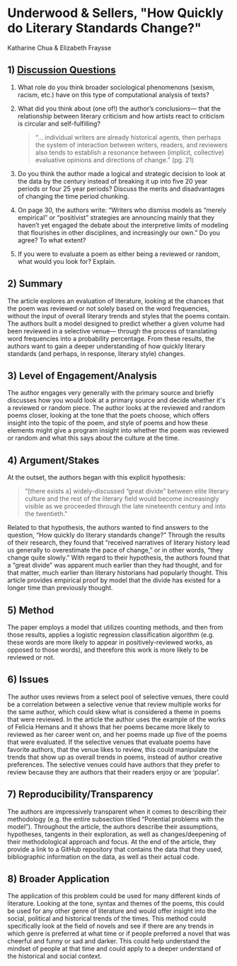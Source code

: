 # Underwood & Sellers, "How Quickly do Literary Standards Change?"

Katharine Chua & Elizabeth Fraysse

## 1) [Discussion Questions](https://goo.gl/forms/i8XyeePvJ7bdDez83)

1. What role do you think broader sociological phenomenons (sexism, racism, etc.) have on this type of computational analysis of texts?

2. What did you think about (one of!) the author’s conclusions— that the relationship between literary criticism and how artists react to criticism is circular and self-fulfilling? 

	> “... individual writers are already historical agents, then perhaps the system of interaction between writers, readers, and reviewers also tends to establish a resonance between (implicit, collective) evaluative opinions and directions of change.” (pg. 21)

3. Do you think the author made a logical and strategic decision to look at the data by the century instead of breaking it up into five 20 year periods or four 25 year periods? Discuss the merits and disadvantages of changing the time period chunking. 

4. On page 30, the authors write: “Writers who dismiss models as “merely empirical” or “positivist” strategies are announcing mainly that they haven’t yet engaged the debate about the interpretive limits of modeling that flourishes in other disciplines, and increasingly our own.” Do you agree? To what extent? 

5. If you were to evaluate a poem as either being a reviewed or random, what would you look for? Explain. 

## 2) Summary

The article explores an evaluation of literature, looking at the chances that the poem was reviewed or not solely based on the word frequencies, without the input of overall literary trends and styles that the poems contain. The authors built a model designed to predict whether a given volume had been reviewed in a selective venue— through the process of translating word frequencies into a probability percentage. From these results, the authors want to gain a deeper understanding of how quickly literary standards (and perhaps, in response, literary style) changes. 

## 3) Level of Engagement/Analysis

The author engages very generally with the primary source and briefly discusses how you would look at a primary source and decide whether it's a reviewed or random piece.  The author looks at the reviewed and random poems closer, looking at the tone that the poets choose, which offers insight into the topic of the poem, and style of poems and how these elements might give a program insight into whether the poem was reviewed or random and what this says about the culture at the time.  

## 4) Argument/Stakes

At the outset, the authors began with this explicit hypothesis:

> "[there exists a] widely-discussed “great divide” between elite literary culture and the rest of the literary field would become increasingly visible as we proceeded through the late nineteenth century and into the twentieth."

Related to that hypothesis, the authors wanted to find answers to the question, “How quickly do literary standards change?” Through the results of their research, they found that “received narratives of literary history lead us generally to overestimate the pace of change,” or in other words, “they change quite slowly.” With regard to their hypothesis, the authors found that a “great divide” was apparent much earlier than they had thought, and for that matter, much earlier than literary historians had popularly thought. This article provides empirical proof by model that the divide has existed for a longer time than previously thought.   

## 5) Method

The paper employs a model that utilizes counting methods, and then from those results, applies a logistic regression classification algorithm (e.g. these words are more likely to appear in positively-reviewed works, as opposed to those words), and therefore this work is more likely to be reviewed or not.

## 6) Issues

The author uses reviews from a select pool of selective venues, there could be a correlation between a selective venue that review multiple works for the same author, which could skew what is considered a theme in poems that were reviewed. In the article the author uses the example of the works of Felicia Hemans and it shows that her poems became more likely to reviewed as her career went on, and her poems made up five of the poems that were evaluated. If the selective venues that evaluate poems have favorite authors, that the venue likes to review, this could manipulate the trends that show up as overall trends in poems, instead of author creative preferences. The selective venues could have authors that they prefer to review because they are authors that their readers enjoy or are ‘popular’.

## 7) Reproducibility/Transparency

The authors are impressively transparent when it comes to describing their methodology (e.g. the entire subsection titled “Potential problems with the model”). Throughout the article, the authors describe their assumptions, hypotheses, tangents in their exploration, as well as changes/deepening of their methodological approach and focus. At the end of the article, they provide a link to a GitHub repository that contains the data that they used, bibliographic information on the data, as well as their actual code. 

## 8) Broader Application

The application of this problem could be used for many different kinds of literature.  Looking at the tone, syntax and themes of the poems, this could be used for any other genre of literature and would offer insight into the social, political and historical trends of the times.  This method could specifically look at the field of novels and see if there are any trends in which genre is preferred at what time or if people preferred a novel that was cheerful and funny or sad and darker.  This could help understand the mindset of people at that time and could apply to a deeper understand of the historical and social context.
